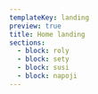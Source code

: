 ```yaml
---
templateKey: landing
preview: true
title: Home landing
sections:
  - block: roly
  - block: sety
  - block: susi
  - block: napoji
---
```

